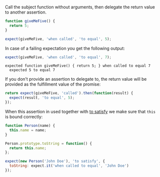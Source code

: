 Call the subject function without arguments, then delegate the return value to another assertion.

```js
function giveMeFive() {
  return 5;
}

expect(giveMeFive, 'when called', 'to equal', 5);
```

In case of a failing expectation you get the following output:

```js
expect(giveMeFive, 'when called', 'to equal', 7);
```

```output
expected function giveMeFive() { return 5; } when called to equal 7
  expected 5 to equal 7
```

If you don't provide an assertion to delegate to, the return value will be provided
as the fulfillment value of the promise:

<!-- async:true -->
```js
return expect(giveMeFive, 'called').then(function(result) {
  expect(result, 'to equal', 5);
});
```

When this assertion in used together with [to satisfy](../../any/to-satisfy/)
we make sure that `this` is bound correctly:

```js
function Person(name) {
  this.name = name;
}

Person.prototype.toString = function() {
  return this.name;
};

expect(new Person('John Doe'), 'to satisfy', {
  toString: expect.it('when called to equal', 'John Doe')
});
```
